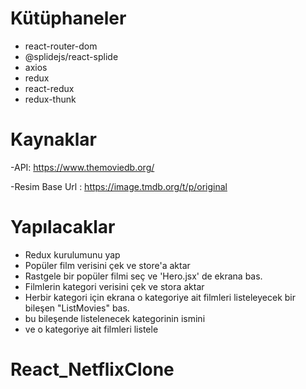 # Kütüphaneler

- react-router-dom
- @splidejs/react-splide
- axios
- redux
- react-redux
- redux-thunk

# Kaynaklar

-API: https://www.themoviedb.org/

-Resim Base Url : https://image.tmdb.org/t/p/original

# Yapılacaklar

- Redux kurulumunu yap
- Popüler film verisini çek ve store'a aktar
- Rastgele bir popüler filmi seç ve 'Hero.jsx' de ekrana bas.
- Filmlerin kategori verisini çek ve stora aktar
- Herbir kategori için ekrana o kategoriye ait filmleri listeleyecek bir bileşen "ListMovies" bas.
- bu bileşende listelenecek kategorinin ismini
- ve o kategoriye ait filmleri listele
# React_NetflixClone
